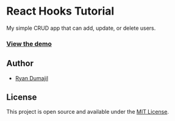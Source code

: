 # React Hooks Tutorial

My simple CRUD app that can add, update, or delete users.

### [View the demo](https://ryandeveloper.github.io/react-hooks-crud/)

## Author

- [Ryan Dumajil](https://github.com/ryandeveloper)

## License

This project is open source and available under the [MIT License](LICENSE).
